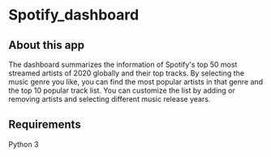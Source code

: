 # Spotify_dashboard

## About this app

The dashboard summarizes the information of Spotify's top 50 most streamed artists of 2020 globally and their top tracks. By selecting the music genre you like, you can find the most popular artists in that genre and the top 10 popular track list. You can customize the list by adding or removing artists and selecting different music release years.

## Requirements

Python 3
